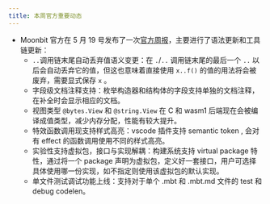 ```yaml
---
title: 本周官方重要动态
---
```

- Moonbit 官方在 5 月 19 号发布了一次[官方周报](https://mp.weixin.qq.com/s/KQBsPOajuHErFFawZvHKuQ)，主要进行了语法更新和工具链更新：
  - `..`调用链末尾自动丢弃值语义变更：在 `.`/`..` 调用链末尾的最后一个 `..` 以后会自动丢弃它的值，但这也意味着直接使用 `x..f()` 的值的用法将会被废弃，需要显式保存 `x` 。
  - 字段级文档注释支持：枚举构造器和结构体的字段支持单独的文档注释，在补全时会显示相应的文档。
  - 视图类型 `@bytes.View` 和 `@string.View` 在 C 和 wasm1 后端现在会被编译成值类型，减少内存分配，性能有较大提升。
  - 特效函数调用现支持样式高亮：vscode 插件支持 semantic token , 会对有 effect 的函数调用使用不同的样式高亮。
  - 实验性支持虚拟包，接口与实现解耦：构建系统支持 virtual package 特性，通过将一个 package 声明为虚拟包，定义好一套接口，用户可选择具体使用哪一份实现，如不指定则使用该虚拟包的默认实现。
  - 单文件测试调试功能上线：支持对于单个 .mbt 和 .mbt.md 文件的 test 和 debug codelen。
